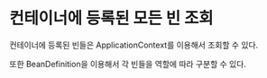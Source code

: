 # 컨테이너에 등록된 모든 빈 조회

컨테이너에 등록된 빈들은 ApplicationContext를 이용해서 조회할 수 있다.

또한 BeanDefinition을 이용해서 각 빈들을 역할에 따라 구분할 수 있다.